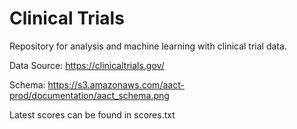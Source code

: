 # Clinical Trials

Repository for analysis and machine learning with clinical trial data.

Data Source: https://clinicaltrials.gov/

Schema: https://s3.amazonaws.com/aact-prod/documentation/aact_schema.png

Latest scores can be found in scores.txt
